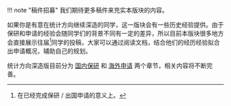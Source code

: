 !!! note "稿件招募"
    我们期待更多稿件来充实本版块的内容。

如果你是有意在统计方向继续深造的同学，这一版块会有一些历史经验提供。由于保研和申请的经验会随同学们的背景不同有一定的差异，所以目前本版块很多地方会直接展示往届[^往届]同学的投稿，大家可以通过阅读文档，结合他们的经历经验拟合出申请概况，辅助自己的规划。

统计方向深造版目前分为 [国内保研](domestic/index.md) 和 [海外申请](abroad/index.md) 两个章节，相关内容将不断完善。


[^往届]: 在已经完成保研 / 出国申请的意义上。
